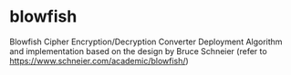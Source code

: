 # blowfish
Blowfish Cipher Encryption/Decryption Converter Deployment
Algorithm and implementation based on the design by Bruce Schneier (refer to https://www.schneier.com/academic/blowfish/)
